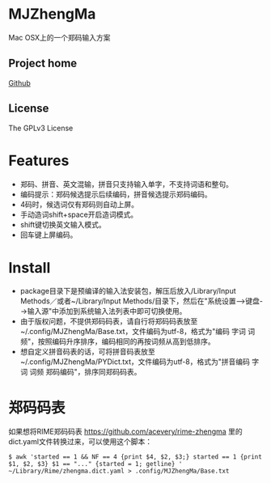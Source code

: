 <meta charset="UTF-8">

MJZhengMa
===
Mac OSX上的一个郑码输入方案

Project home
---
[Github](https://github.com/mjsaka/MJZhengMa)

License
---
The GPLv3 License

Features
===
- 郑码、拼音、英文混输，拼音只支持输入单字，不支持词语和整句。
- 编码提示：郑码候选提示后续编码，拼音候选提示郑码编码。
- 4码时，候选词仅有郑码则自动上屏。
- 手动造词shift+space开启造词模式。
- shift键切换英文输入模式。
- 回车键上屏编码。

Install
===
- package目录下是预编译的输入法安装包，解压后放入/Library/Input Methods／或者~/Library/Input Methods/目录下，然后在"系统设置-->键盘-->输入源"中添加到系统输入法列表中即可切换使用。	
- 由于版权问题，不提供郑码码表，请自行将郑码码表放至~/.config/MJZhengMa/Base.txt，文件编码为utf-8，格式为"编码 字词 词频"，按照编码升序排序，编码相同的再按词频从高到低排序。
- 想自定义拼音码表的话，可将拼音码表放至~/.config/MJZhengMa/PYDict.txt，文件编码为utf-8，格式为"拼音编码 字词 词频 郑码编码"，排序同郑码码表。

郑码码表
===
如果想将RIME郑码码表 https://github.com/acevery/rime-zhengma 里的dict.yaml文件转换过来，可以使用这个脚本：

```
$ awk 'started == 1 && NF == 4 {print $4, $2, $3;} started == 1 {print $1, $2, $3} $1 == "..." {started = 1; getline} ' ~/Library/Rime/zhengma.dict.yaml > .config/MJZhengMa/Base.txt
```
